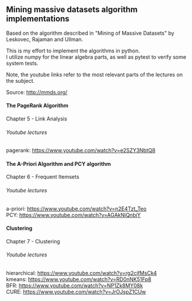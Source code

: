 ## Mining massive datasets algorithm implementations

Based on the algorithm described in "Mining of Massive Datasets" by Leskovec, Rajaman and Ullman.

This is my effort to implement the algorithms in python.   
I utilize numpy for the linear algebra parts, as well as pytest to verify some system tests.

Note, the youtube links refer to the most relevant parts of the lectures on the subject.

Source: http://mmds.org/


#### The PageRank Algorithm

Chapter 5 - Link Analysis

###### Youtube lectures
pagerank: https://www.youtube.com/watch?v=e2SZY3NbtQ8


#### The A-Priori Algorithm and PCY algorithm

Chapter 6 - Frequent Itemsets

###### Youtube lectures
a-priori: https://www.youtube.com/watch?v=n2E4Tzt_Teo   
PCY: https://www.youtube.com/watch?v=AGAkNiQnbjY   


#### Clustering

Chapter 7 - Clustering

###### Youtube lectures
hierarchical: https://www.youtube.com/watch?v=rg2cjfMsCk4   
kmeans: https://www.youtube.com/watch?v=RD0nNK51Fp8   
BFR: https://www.youtube.com/watch?v=NP1Zk8MY08k   
CURE: https://www.youtube.com/watch?v=JrOJspZ1CUw   